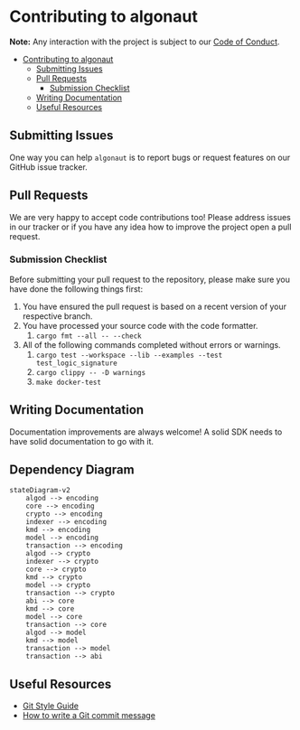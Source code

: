 # Contributing to algonaut

**Note:** Any interaction with the project is subject to our [Code of Conduct](https://github.com/manuelmauro/algonaut/blob/main/CODE_OF_CONDUCT.md).

- [Contributing to algonaut](#contributing-to-algonaut)
  - [Submitting Issues](#submitting-issues)
  - [Pull Requests](#pull-requests)
    - [Submission Checklist](#submission-checklist)
  - [Writing Documentation](#writing-documentation)
  - [Useful Resources](#useful-resources)

## Submitting Issues

One way you can help `algonaut` is to report bugs or request features on our GitHub issue tracker.

## Pull Requests

We are very happy to accept code contributions too! Please address issues in our tracker or if you have any idea how to improve the project open a pull request.

### Submission Checklist

Before submitting your pull request to the repository, please make sure you have done the following things first:

1. You have ensured the pull request is based on a recent version of your respective branch.
2. You have processed your source code with the code formatter.
   1. `cargo fmt --all -- --check`
3. All of the following commands completed without errors or warnings.
   1. `cargo test --workspace --lib --examples --test test_logic_signature`
   2. `cargo clippy -- -D warnings`
   3. `make docker-test`

## Writing Documentation

Documentation improvements are always welcome! A solid SDK needs to have solid documentation to go with it.

## Dependency Diagram

```mermaid
stateDiagram-v2
    algod --> encoding
    core --> encoding
    crypto --> encoding
    indexer --> encoding
    kmd --> encoding
    model --> encoding
    transaction --> encoding
    algod --> crypto
    indexer --> crypto
    core --> crypto
    kmd --> crypto
    model --> crypto
    transaction --> crypto
    abi --> core
    kmd --> core
    model --> core
    transaction --> core
    algod --> model
    kmd --> model
    transaction --> model
    transaction --> abi
```

## Useful Resources

- [Git Style Guide](https://github.com/agis/git-style-guide)
- [How to write a Git commit message](https://chris.beams.io/posts/git-commit/)

